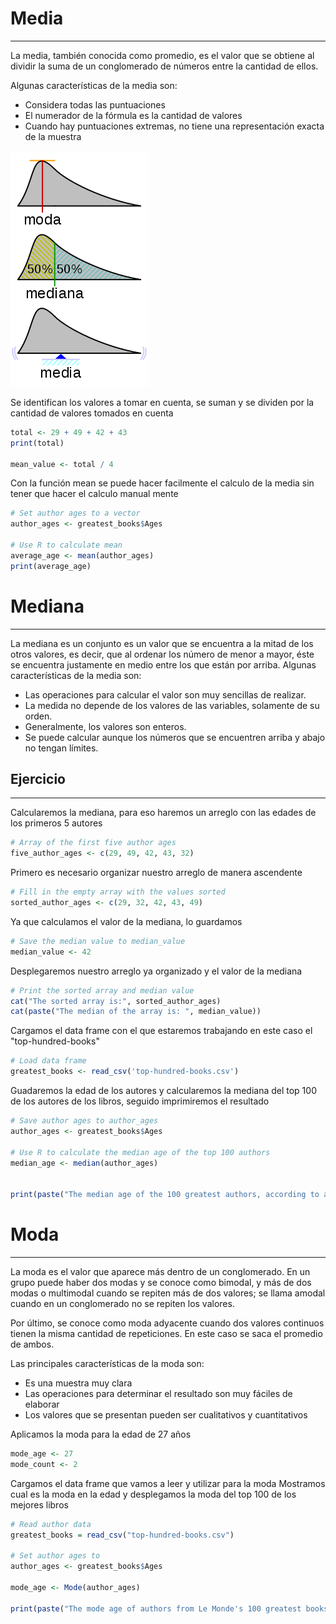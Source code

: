# Media
***
La media, también conocida como promedio, es el valor que se obtiene al dividir la suma de un conglomerado de números entre la cantidad de ellos.

Algunas características de la media son:

- Considera todas las puntuaciones
- El numerador de la fórmula es la cantidad de valores
- Cuando hay puntuaciones extremas, no tiene una representación exacta de la muestra

![](Images/ModaMedianaMedia.png)

Se identifican los valores a tomar en cuenta, se suman y se dividen por la cantidad de valores tomados en cuenta
```r
total <- 29 + 49 + 42 + 43
print(total)

mean_value <- total / 4
```
Con la función mean se puede hacer facilmente el calculo de la media sin tener que hacer el calculo manual mente
```r
# Set author ages to a vector
author_ages <- greatest_books$Ages

# Use R to calculate mean
average_age <- mean(author_ages)
print(average_age)
```
# Mediana
***
La mediana es un conjunto es un valor que se encuentra a la mitad de los otros valores, es decir, que al ordenar los número de menor a mayor, éste se encuentra justamente en medio entre los que están por arriba.
Algunas características de la media son:
- Las operaciones para calcular el valor son muy sencillas de realizar.
- La medida no depende de los valores de las variables, solamente de su orden.
- Generalmente, los valores son enteros.
- Se puede calcular aunque los números que se encuentren arriba y abajo no tengan límites.

## Ejercicio
***
Calcularemos la mediana, para eso haremos un arreglo con las edades de los primeros 5 autores
```r
# Array of the first five author ages
five_author_ages <- c(29, 49, 42, 43, 32)
```
Primero es necesario organizar nuestro arreglo de manera ascendente
```r
# Fill in the empty array with the values sorted
sorted_author_ages <- c(29, 32, 42, 43, 49)
```
Ya que calculamos el valor de la mediana, lo guardamos
```r
# Save the median value to median_value
median_value <- 42
```
Desplegaremos nuestro arreglo ya organizado y el valor de la mediana
```r
# Print the sorted array and median value
cat("The sorted array is:", sorted_author_ages)
cat(paste("The median of the array is: ", median_value))
```
Cargamos el data frame con el que estaremos trabajando en este caso el "top-hundred-books"
```r
# Load data frame
greatest_books <- read_csv('top-hundred-books.csv')
```
Guadaremos la edad de los autores y calcularemos la mediana del top 100 de los autores de los libros, seguido imprimiremos el resultado
```r
# Save author ages to author_ages
author_ages <- greatest_books$Ages

# Use R to calculate the median age of the top 100 authors
median_age <- median(author_ages)


print(paste("The median age of the 100 greatest authors, according to a survey by Le Monde is: " , median_age))
```
# Moda
***
La moda es el valor que aparece más dentro de un conglomerado. En un grupo puede haber dos modas y se conoce como bimodal, y más de dos modas o multimodal cuando se repiten más de dos valores; se llama amodal cuando en un conglomerado no se repiten los valores.

Por último, se conoce como moda adyacente cuando dos valores continuos tienen la misma cantidad de repeticiones. En este caso se saca el promedio de ambos.

Las principales características de la moda son:

- Es una muestra muy clara
- Las operaciones para determinar el resultado son muy fáciles de elaborar
- Los valores que se presentan pueden ser cualitativos y cuantitativos

Aplicamos la moda para la edad de 27 años
```r
mode_age <- 27
mode_count <- 2
```
Cargamos el data frame que vamos a leer y utilizar para la moda Mostramos cual es la moda en la edad y desplegamos la moda del top 100 de los mejores libros
```r
# Read author data
greatest_books = read_csv("top-hundred-books.csv")

# Set author ages to 
author_ages <- greatest_books$Ages

mode_age <- Mode(author_ages)

print(paste("The mode age of authors from Le Monde's 100 greatest books is: ", mode_age[1]))
```